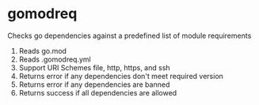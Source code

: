 # gomodreq

Checks go dependencies against a predefined list of module requirements

1. Reads go.mod
2. Reads .gomodreq.yml
3. Support URI Schemes file, http, https, and ssh
4. Returns error if any dependencies don't meet required version
5. Returns error if any dependencies are banned
6. Returns success if all dependencies are allowed
